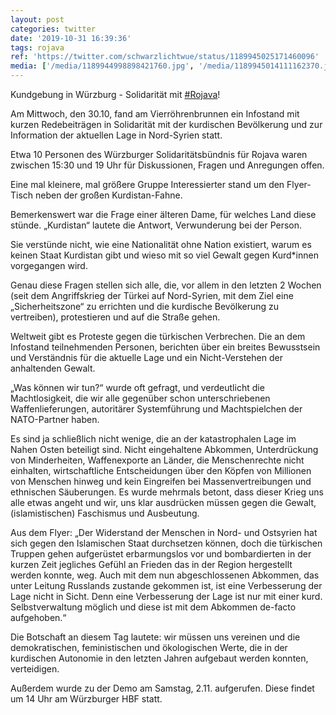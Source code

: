 ```yaml
---
layout: post
categories: twitter
date: '2019-10-31 16:39:36'
tags: rojava
ref: 'https://twitter.com/schwarzlichtwue/status/1189945025171460096'
media: ['/media/1189944998898421760.jpg', '/media/1189945014111162370.jpg']
---
```

Kundgebung in Würzburg - Solidarität mit [#Rojava](/t/rojava)!



Am Mittwoch, den 30.10, fand am Vierröhrenbrunnen ein Infostand mit kurzen Redebeiträgen in Solidarität mit der kurdischen Bevölkerung und zur Information der aktuellen Lage in Nord-Syrien statt. 

Etwa 10 Personen des Würzburger Solidaritätsbündnis für Rojava waren zwischen 15:30 und 19 Uhr für Diskussionen, Fragen und Anregungen offen.



Eine mal kleinere, mal größere Gruppe Interessierter stand um den Flyer-Tisch neben der großen Kurdistan-Fahne.

Bemerkenswert war die Frage einer älteren Dame, für welches Land diese stünde. „Kurdistan“ lautete die Antwort, Verwunderung bei der Person.

Sie verstünde nicht, wie eine Nationalität ohne Nation existiert, warum es keinen Staat Kurdistan gibt und wieso mit so viel Gewalt gegen Kurd\*innen vorgegangen wird.

Genau diese Fragen stellen sich alle, die, vor allem in den letzten 2 Wochen (seit dem Angriffskrieg der Türkei auf Nord-Syrien, mit dem Ziel eine „Sicherheitszone“ zu errichten und die kurdische Bevölkerung zu vertreiben), protestieren und auf die Straße gehen.

Weltweit gibt es Proteste gegen die türkischen Verbrechen. Die an dem Infostand teilnehmenden Personen, berichten über ein breites Bewusstsein und Verständnis für die aktuelle Lage und ein Nicht-Verstehen der anhaltenden Gewalt.

„Was können wir tun?“ wurde oft gefragt, und verdeutlicht die Machtlosigkeit, die wir alle gegenüber schon unterschriebenen Waffenlieferungen, autoritärer Systemführung und Machtspielchen der NATO-Partner haben.

Es sind ja schließlich nicht wenige, die an der katastrophalen Lage im Nahen Osten beteiligt sind. Nicht eingehaltene Abkommen, Unterdrückung von Minderheiten, Waffenexporte an Länder, die Menschenrechte nicht einhalten, wirtschaftliche Entscheidungen über den   Köpfen von Millionen von Menschen hinweg und kein Eingreifen bei Massenvertreibungen und ethnischen Säuberungen. Es wurde mehrmals betont, dass dieser Krieg uns alle etwas angeht und wir, uns klar ausdrücken müssen gegen die Gewalt, (islamistischen) Faschismus und Ausbeutung.

Aus dem Flyer: „Der Widerstand der Menschen in Nord- und Ostsyrien hat sich gegen den Islamischen Staat durchsetzen können, doch die türkischen Truppen gehen aufgerüstet erbarmungslos vor und bombardierten in der kurzen Zeit jegliches Gefühl an Frieden   das in der Region hergestellt werden konnte, weg. Auch mit dem nun abgeschlossenen Abkommen, das unter Leitung Russlands zustande gekommen ist, ist eine Verbesserung der Lage nicht in Sicht. Denn eine Verbesserung der Lage ist nur mit einer kurd. Selbstverwaltung möglich   und diese ist mit dem Abkommen de-facto aufgehoben.“



Die Botschaft an diesem Tag lautete: wir müssen uns vereinen und die demokratischen, feministischen und ökologischen Werte, die in der kurdischen Autonomie in den letzten Jahren aufgebaut werden konnten, verteidigen.

Außerdem wurde zu der Demo am Samstag, 2.11. aufgerufen. Diese findet um 14 Uhr am Würzburger HBF statt.